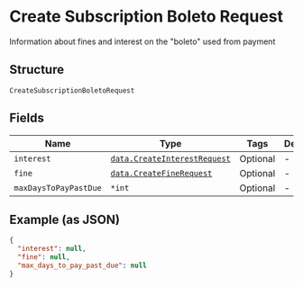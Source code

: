 
# Create Subscription Boleto Request

Information about fines and interest on the "boleto" used from payment

## Structure

`CreateSubscriptionBoletoRequest`

## Fields

| Name | Type | Tags | Description |
|  --- | --- | --- | --- |
| `interest` | [`data.CreateInterestRequest`](../../doc/models/create-interest-request.md) | Optional | - |
| `fine` | [`data.CreateFineRequest`](../../doc/models/create-fine-request.md) | Optional | - |
| `maxDaysToPayPastDue` | `*int` | Optional | - |

## Example (as JSON)

```json
{
  "interest": null,
  "fine": null,
  "max_days_to_pay_past_due": null
}
```


